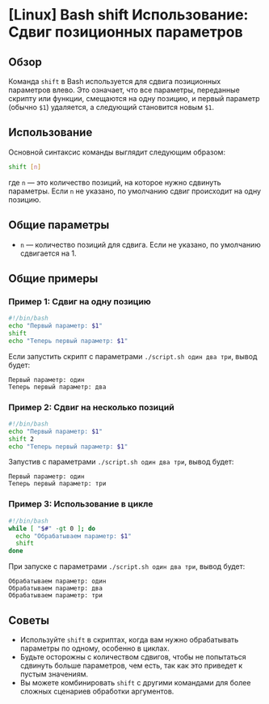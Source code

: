 # [Linux] Bash shift Использование: Сдвиг позиционных параметров

## Обзор
Команда `shift` в Bash используется для сдвига позиционных параметров влево. Это означает, что все параметры, переданные скрипту или функции, смещаются на одну позицию, и первый параметр (обычно `$1`) удаляется, а следующий становится новым `$1`.

## Использование
Основной синтаксис команды выглядит следующим образом:

```bash
shift [n]
```

где `n` — это количество позиций, на которое нужно сдвинуть параметры. Если `n` не указано, по умолчанию сдвиг происходит на одну позицию.

## Общие параметры
- `n` — количество позиций для сдвига. Если не указано, по умолчанию сдвигается на 1.

## Общие примеры

### Пример 1: Сдвиг на одну позицию
```bash
#!/bin/bash
echo "Первый параметр: $1"
shift
echo "Теперь первый параметр: $1"
```
Если запустить скрипт с параметрами `./script.sh один два три`, вывод будет:
```
Первый параметр: один
Теперь первый параметр: два
```

### Пример 2: Сдвиг на несколько позиций
```bash
#!/bin/bash
echo "Первый параметр: $1"
shift 2
echo "Теперь первый параметр: $1"
```
Запустив с параметрами `./script.sh один два три`, вывод будет:
```
Первый параметр: один
Теперь первый параметр: три
```

### Пример 3: Использование в цикле
```bash
#!/bin/bash
while [ "$#" -gt 0 ]; do
  echo "Обрабатываем параметр: $1"
  shift
done
```
При запуске с параметрами `./script.sh один два три`, вывод будет:
```
Обрабатываем параметр: один
Обрабатываем параметр: два
Обрабатываем параметр: три
```

## Советы
- Используйте `shift` в скриптах, когда вам нужно обрабатывать параметры по одному, особенно в циклах.
- Будьте осторожны с количеством сдвигов, чтобы не попытаться сдвинуть больше параметров, чем есть, так как это приведет к пустым значениям.
- Вы можете комбинировать `shift` с другими командами для более сложных сценариев обработки аргументов.